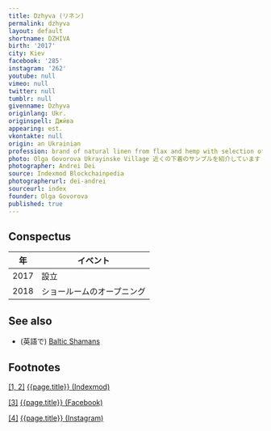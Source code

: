 ```yaml
---
title: Dzhyva (リネン)
permalink: dzhyva
layout: default
shortname: DZHIVA
birth: '2017'
city: Kiev
facebook: '285'
instagram: '262'
youtube: null
vimeo: null
twitter: null
tumblr: null
givenname: Dzhyva
originlang: Ukr.
originspell: Джи́ва
appearing: est.
vkontakte: null
origin: an Ukrainian
profession: brand of natural linen from flax and hemp with selection of old signs and patterns as a charm or amulet.
photo: Olga Govorova Ukrayinske Village 近くの下着のサンプルを紹介しています
photographer: Andrei Dei
source: Indexmod Blockchainpedia
photographerurl: dei-andrei
sourceurl: index
founder: Olga Govorova
published: true
---
```


## Conspectus

|年|イベント|
|-|-|
|2017|設立|
|2018|ショールームのオープニング|


## See also

+ (英語で) [Baltic Shamans](baltic-shamans)


## Footnotes

[[1, 2]](#a1) <span id="f1"></span> [{{page.title}} (Indexmod)](index)

[[3]](#a3) <span id="f3"></span> [{{page.title}} (Facebook)](https://www.facebook.com/pg/dzhyvalinen/about/?ref=page_internal)

[[4]](#a4) <span id="f4"></span> [{{page.title}} (Instagram)](https://www.instagram.com/dzhyva_linen/)
